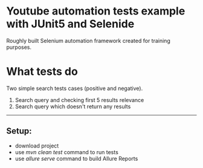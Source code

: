 # Youtube automation tests example with JUnit5 and Selenide
Roughly built Selenium automation framework created for training purposes.

# What tests do

Two simple search tests cases (positive and negative).
1. Search query and checking first 5 results relevance
2. Search query which doesn't return any results
- - - -

## Setup:
* download project
* use _mvn clean test_ command to run tests
* use _allure serve_ command to build Allure Reports

